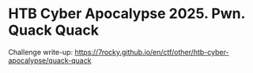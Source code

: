 # HTB Cyber Apocalypse 2025. Pwn. Quack Quack

Challenge write-up: https://7rocky.github.io/en/ctf/other/htb-cyber-apocalypse/quack-quack
